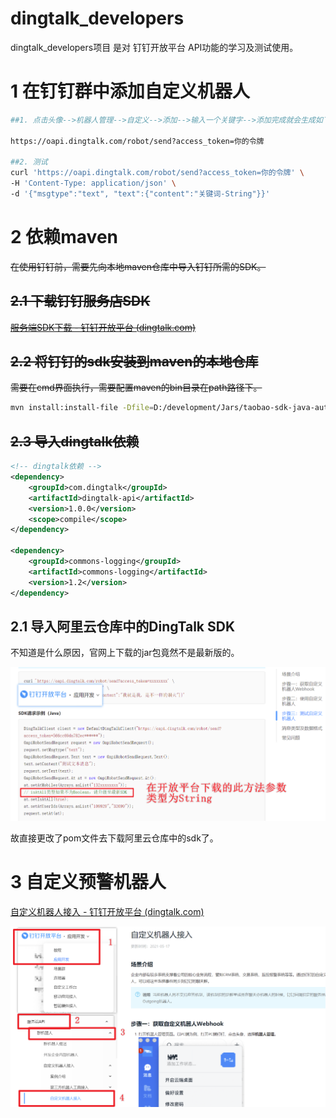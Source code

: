 # dingtalk_developers

dingtalk_developers项目 是对 钉钉开放平台 API功能的学习及测试使用。

# 1 在钉钉群中添加自定义机器人

```sh
##1. 点击头像-->机器人管理-->自定义-->添加-->输入一个关键字-->添加完成就会生成如下的令牌

https://oapi.dingtalk.com/robot/send?access_token=你的令牌

##2. 测试
curl 'https://oapi.dingtalk.com/robot/send?access_token=你的令牌' \
-H 'Content-Type: application/json' \
-d '{"msgtype":"text", "text":{"content":"关键词-String"}}'
```

# 2 依赖maven

~~在使用钉钉前，需要先向本地maven仓库中导入钉钉所需的SDK。~~

## ~~2.1 下载钉钉服务店SDK~~

~~[服务端SDK下载 - 钉钉开放平台 (dingtalk.com)](https://developers.dingtalk.com/document/app/download-the-server-side-sdk)~~

## ~~2.2 将钉钉的sdk安装到maven的本地仓库~~

~~需要在cmd界面执行，需要配置maven的bin目录在path路径下。~~

```sh
mvn install:install-file -Dfile=D:/development/Jars/taobao-sdk-java-auto_1479188381469-20210709.jar -DgroupId=com.dingtalk -DartifactId=dingtalk-api -Dversion=1.0.0 -Dpackaging=jar
```

## ~~2.3 导入dingtalk依赖~~

```xml
<!-- dingtalk依赖 -->
<dependency>
    <groupId>com.dingtalk</groupId>
    <artifactId>dingtalk-api</artifactId>
    <version>1.0.0</version>
    <scope>compile</scope>
</dependency>

<dependency>
    <groupId>commons-logging</groupId>
    <artifactId>commons-logging</artifactId>
    <version>1.2</version>
</dependency>
```

## 2.1 导入阿里云仓库中的DingTalk SDK

不知道是什么原因，官网上下载的jar包竟然不是最新版的。

![img](ReadMe.assets/7dfc73b3831144d366aa7db61b2d9924.png)

故直接更改了pom文件去下载阿里云仓库中的sdk了。

# 3 自定义预警机器人

[自定义机器人接入 - 钉钉开放平台 (dingtalk.com)](https://developers.dingtalk.com/document/app/custom-robot-access)

![customRobot01](ReadMe.assets/customRobot01.png)

